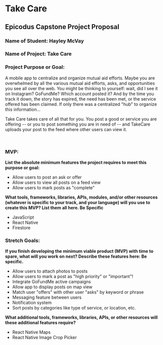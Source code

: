 # Take Care
## Epicodus Capstone Project Proposal

### Name of Student: Hayley McVay
### Name of Project: Take Care
### Project Purpose or Goal: 

A mobile app to centralize and organize mutual aid efforts. Maybe you are overwhelmed by all the various mutual aid efforts, asks, and opportunities you see all over the web. You might be thinking to yourself: wait, did I see it on Instagram? GoFundMe? Which account posted it? And by the time you track it down, the story has expired, the need has been met, or the service offered has been claimed. If only there was a centralized "hub" to organize this information... 

Take Care takes care of all that for you. You post a good or service you are offering -- or you to post something you are in need of -- and TakeCare uploads your post to the feed where other users can view it.

<br>

### MVP:

<b>List the absolute minimum features the project requires to meet this purpose or goal:</b>

* Allow users to post an ask or offer
* Allow users to view all posts on a feed view
* Allow users to mark posts as "complete"

<b>What tools, frameworks, libraries, APIs, modules, and/or other resources (whatever is specific to your track, and your language) will you use to create this MVP? List them all here. Be Specific</b>

* JavaScript
* React Native
* Firestore


### Stretch Goals:

<b>If you finish developing the minimum viable product (MVP) with time to spare, what will you work on next? Describe these features here: Be specific.</b>

* Allow users to attach photos to posts
* Allow users to mark a post as "high priority" or "important"!
* Integrate GoFundMe active campaigns
* Allow app to display posts on map view
* Match user "offers" with other user "asks" by keyword or phrase
* Messaging feature between users
* Notification system
* Sort posts by categories like type of service, or location, etc.

<b>What additional tools, frameworks, libraries, APIs, or other resources will these additional features require?</b>

* React Native Maps
* React Native Image Crop Picker


